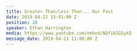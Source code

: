 ```yaml
---
title: Greater Than/Less Than... Our Past
date: 2019-04-22 15:01:00 Z
position: 28
speaker: Ethan Harrington
media: https://www.youtube.com/embed/NQf1kSGSykQ
message_date: 2019-04-21 11:00:00 Z
---
```



